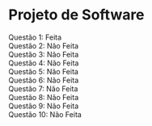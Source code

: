 # Projeto de Software

Questão 1: Feita <br/>
Questão 2: Não Feita <br/>
Questão 3: Não Feita <br/>
Questão 4: Não Feita <br/>
Questão 5: Não Feita <br/>
Questão 6: Não Feita <br/>
Questão 7: Não Feita <br/>
Questão 8: Não Feita <br/>
Questão 9: Não Feita <br/>
Questão 10: Não Feita
